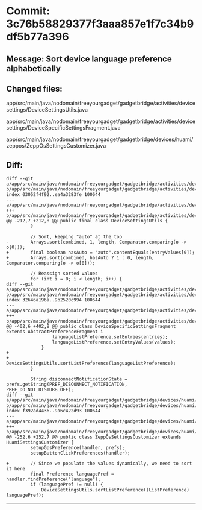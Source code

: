 # Commit: 3c76b58829377f3aaa857e1f7c34b9df5b77a396
## Message: Sort device language preference alphabetically
## Changed files:
app/src/main/java/nodomain/freeyourgadget/gadgetbridge/activities/devicesettings/DeviceSettingsUtils.java

app/src/main/java/nodomain/freeyourgadget/gadgetbridge/activities/devicesettings/DeviceSpecificSettingsFragment.java

app/src/main/java/nodomain/freeyourgadget/gadgetbridge/devices/huami/zeppos/ZeppOsSettingsCustomizer.java

## Diff:
```
diff --git a/app/src/main/java/nodomain/freeyourgadget/gadgetbridge/activities/devicesettings/DeviceSettingsUtils.java b/app/src/main/java/nodomain/freeyourgadget/gadgetbridge/activities/devicesettings/DeviceSettingsUtils.java
index 03052f4f92..ea4a3283fe 100644
--- a/app/src/main/java/nodomain/freeyourgadget/gadgetbridge/activities/devicesettings/DeviceSettingsUtils.java
+++ b/app/src/main/java/nodomain/freeyourgadget/gadgetbridge/activities/devicesettings/DeviceSettingsUtils.java
@@ -212,7 +212,8 @@ public final class DeviceSettingsUtils {
         }
 
         // Sort, keeping "auto" at the top
-        Arrays.sort(combined, 1, length, Comparator.comparing(o -> o[0]));
+        final boolean hasAuto = "auto".contentEquals(entryValues[0]);
+        Arrays.sort(combined, hasAuto ? 1 : 0, length, Comparator.comparing(o -> o[0]));
 
         // Reassign sorted values
         for (int i = 0; i < length; i++) {
diff --git a/app/src/main/java/nodomain/freeyourgadget/gadgetbridge/activities/devicesettings/DeviceSpecificSettingsFragment.java b/app/src/main/java/nodomain/freeyourgadget/gadgetbridge/activities/devicesettings/DeviceSpecificSettingsFragment.java
index 32646a196a..9b2520c994 100644
--- a/app/src/main/java/nodomain/freeyourgadget/gadgetbridge/activities/devicesettings/DeviceSpecificSettingsFragment.java
+++ b/app/src/main/java/nodomain/freeyourgadget/gadgetbridge/activities/devicesettings/DeviceSpecificSettingsFragment.java
@@ -402,6 +402,8 @@ public class DeviceSpecificSettingsFragment extends AbstractPreferenceFragment i
                 languageListPreference.setEntries(entries);
                 languageListPreference.setEntryValues(values);
             }
+
+            DeviceSettingsUtils.sortListPreference(languageListPreference);
         }
 
         String disconnectNotificationState = prefs.getString(PREF_DISCONNECT_NOTIFICATION, PREF_DO_NOT_DISTURB_OFF);
diff --git a/app/src/main/java/nodomain/freeyourgadget/gadgetbridge/devices/huami/zeppos/ZeppOsSettingsCustomizer.java b/app/src/main/java/nodomain/freeyourgadget/gadgetbridge/devices/huami/zeppos/ZeppOsSettingsCustomizer.java
index f392ad4436..9a6c422d93 100644
--- a/app/src/main/java/nodomain/freeyourgadget/gadgetbridge/devices/huami/zeppos/ZeppOsSettingsCustomizer.java
+++ b/app/src/main/java/nodomain/freeyourgadget/gadgetbridge/devices/huami/zeppos/ZeppOsSettingsCustomizer.java
@@ -252,6 +252,7 @@ public class ZeppOsSettingsCustomizer extends HuamiSettingsCustomizer {
         setupGpsPreference(handler, prefs);
         setupButtonClickPreferences(handler);
 
+        // Since we populate the values dynamically, we need to sort it here
         final Preference languagePref = handler.findPreference("language");
         if (languagePref != null) {
             DeviceSettingsUtils.sortListPreference((ListPreference) languagePref);
```
-----------------------------------
